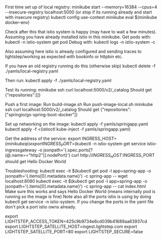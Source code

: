 
First time set up of local registry:
minikube start --memory=16384 --cpus=4 --insecure-registry localhost:5000 (or stop if its running already and start with insecure registry)
kubectl config use-context minikube
eval $(minikube docker-env)

Check after this that istio system is happy (may have to wait a few minutes). Assuming you have already installed istio in this minikube.
Get pods with: kubectl -n istio-system get pod
Debug with: kubectl logs <pod> -n istio-system -c <discovery or istio-proxy>

Also assuming here istio is already configured and sending traces to lightstep/working as expected with bookinfo or httpbin etc.

If you have an old registry running do this (otherwise skip)
kubectl delete -f ./yamls/local-registry.yaml

Then run:
kubectl apply -f ./yamls/local-registry.yaml

Test its running:
minikube ssh
curl localhost:5000/v2/_catalog
Should get {"repositories":[]}

Push a first image:
Run build-image.sh
Run push-image-local.sh
minikube ssh
curl localhost:5000/v2/_catalog
Should get {"repositories":["springio/gs-spring-boot-docker"]}

Set up networking on the image:
kubectl apply -f yamls/springapp.yaml
kubectl apply -f <(istioctl kube-inject -f yamls/springapp.yaml)

Get the address of the service:
export INGRESS_HOST=$(minikube ip)
export INGRESS_PORT=$(kubectl -n istio-system get service istio-ingressgateway -o jsonpath='{.spec.ports[?(@.name=="http2")].nodePort}')
curl http://$INGRESS_HOST:$INGRESS_PORT
should get Hello Docker World

Troubleshooting:
kubectl exec -it $(kubectl get pod -l app=spring-app -o jsonpath='{.items[0].metadata.name}') -c spring-app -- wget localhost:8080
kubectl exec -it $(kubectl get pod -l app=spring-app -o jsonpath='{.items[0].metadata.name}') -c spring-app -- cat index.html
Make sure this works and says Hello Docker World (means internally pod is running so the image is fine)
Note also all the ports istio is using by doing kubectl get service -n istio-system. If you change the ports in the yaml file don't pick a port istio owns already.


export LIGHTSTEP_ACCESS_TOKEN=425c9b9734e6cd039b41689aa83937cd
export LIGHTSTEP_SATELLITE_HOST=ingest.lightstep.com
export LIGHTSTEP_SATELLITE_PORT=80
export LIGHTSTEP_SECURE=false